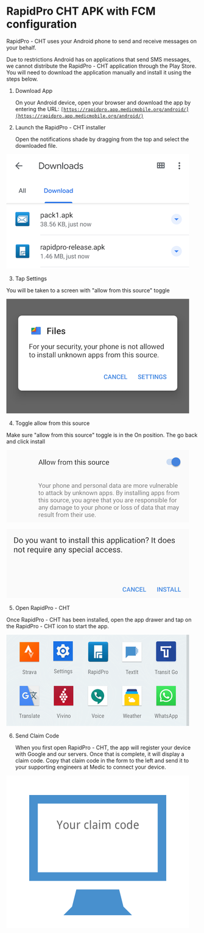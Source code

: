 #
# RapidPro CHT APK with FCM configuration

RapidPro - CHT uses your Android phone to send and receive messages on your behalf.

Due to restrictions Android has on applications that send SMS messages, we cannot distribute the RapidPro - CHT application through the Play Store. You will need to download the application manually and install it using the steps below.



1. Download App

    On your Android device, open your browser and download the app by entering the URL: <code>[https://rapidpro.app.medicmobile.org/android/](https://rapidpro.app.medicmobile.org/android/)</code>



2. Launch the RapidPro - CHT installer

    Open the notifications shade by dragging from the top and select the downloaded file.


![download](rapidpro/apk_download.png "image_tooltip")


3. Tap Settings

You will be taken to a screen with "allow from this source" toggle


    

![settings](rapidpro/apk_download_settings.png "image_tooltip")




4. Toggle allow from this source

Make sure "allow from this source" toggle is in the On position. The go back and click install


![Toggle allow from this source](rapidpro/apk_download_allow_install.png "image_tooltip")


![Confirm Toggle allow from this source](rapidpro/apk_download_confirm_install.png "image_tooltip")




5. Open RapidPro - CHT

Once RapidPro - CHT has been installed, open the app drawer and tap on the  RapidPro - CHT icon to start the app.


![Open RapidPro - CHT](rapidpro/apk_download_start_app.png "image_tooltip")




6. Send Claim Code

    When you first open RapidPro - CHT, the app will register your device with Google and our servers. Once that is complete, it will display a claim code. Copy that claim code in the form to the left and send it to your supporting engineers at Medic to connect your device.


![Copy and Send Claim Code](rapidpro/apk_download_copy_claim.png "image_tooltip")

